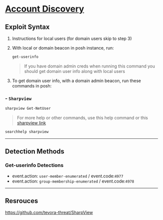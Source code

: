 # [Account Discovery](https://attack.mitre.org/techniques/T1087/)

## Exploit Syntax

1. Instructions for local users (for domain users skip to step 3)

2. With local or domain beacon in posh instance, run:
    ```powershell
    get-userinfo
    ```
    > If you have domain admin creds when running this command you should get domain user info along with local users
3. To get domain user info, with a domain admin beacon, run these commands in posh: 


### - `Sharpview`

```powershell
sharpview Get-NetUser
```


> For more help or other commands, use this help command or this [sharpview link](https://github.com/tevora-threat/SharpView)

```powershell
searchhelp sharpview 
```
---

## Detection Methods

### Get-userinfo Detections 
*  event.action: `user-member-enumerated` / event.code:`4977`
*  event.action: `group-membership-enumerated` / event.code:`4978`

---

## Resrouces
https://github.com/tevora-threat/SharpView